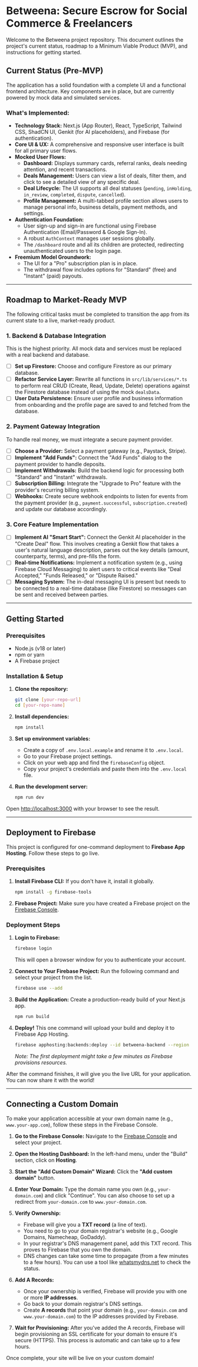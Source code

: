 <!-- /README.md -->
# Betweena: Secure Escrow for Social Commerce & Freelancers

Welcome to the Betweena project repository. This document outlines the project's current status, roadmap to a Minimum Viable Product (MVP), and instructions for getting started.

## Current Status (Pre-MVP)

The application has a solid foundation with a complete UI and a functional frontend architecture. Key components are in place, but are currently powered by mock data and simulated services.

### What's Implemented:

*   **Technology Stack:** Next.js (App Router), React, TypeScript, Tailwind CSS, ShadCN UI, Genkit (for AI placeholders), and Firebase (for authentication).
*   **Core UI & UX:** A comprehensive and responsive user interface is built for all primary user flows.
*   **Mocked User Flows:**
    *   **Dashboard:** Displays summary cards, referral ranks, deals needing attention, and recent transactions.
    *   **Deals Management:** Users can view a list of deals, filter them, and click to see a detailed view of any specific deal.
    *   **Deal Lifecycle:** The UI supports all deal statuses (`pending`, `inHolding`, `in_review`, `completed`, `dispute`, `cancelled`).
    *   **Profile Management:** A multi-tabbed profile section allows users to manage personal info, business details, payment methods, and settings.
*   **Authentication Foundation:**
    *   User sign-up and sign-in are functional using Firebase Authentication (Email/Password & Google Sign-In).
    *   A robust `AuthContext` manages user sessions globally.
    *   The `/dashboard` route and all its children are protected, redirecting unauthenticated users to the login page.
*   **Freemium Model Groundwork:**
    *   The UI for a "Pro" subscription plan is in place.
    *   The withdrawal flow includes options for "Standard" (free) and "Instant" (paid) payouts.

---

## Roadmap to Market-Ready MVP

The following critical tasks must be completed to transition the app from its current state to a live, market-ready product.

### 1. Backend & Database Integration

This is the highest priority. All mock data and services must be replaced with a real backend and database.

-   [ ] **Set up Firestore:** Choose and configure Firestore as our primary database.
-   [ ] **Refactor Service Layer:** Rewrite all functions in `src/lib/services/*.ts` to perform real CRUD (Create, Read, Update, Delete) operations against the Firestore database instead of using the mock `dealsData`.
-   [ ] **User Data Persistence:** Ensure user profile and business information from onboarding and the profile page are saved to and fetched from the database.

### 2. Payment Gateway Integration

To handle real money, we must integrate a secure payment provider.

-   [ ] **Choose a Provider:** Select a payment gateway (e.g., Paystack, Stripe).
-   [ ] **Implement "Add Funds":** Connect the "Add Funds" dialog to the payment provider to handle deposits.
-   [ ] **Implement Withdrawals:** Build the backend logic for processing both "Standard" and "Instant" withdrawals.
-   [ ] **Subscription Billing:** Integrate the "Upgrade to Pro" feature with the provider's recurring billing system.
-   [ ] **Webhooks:** Create secure webhook endpoints to listen for events from the payment provider (e.g., `payment.successful`, `subscription.created`) and update our database accordingly.

### 3. Core Feature Implementation

-   [ ] **Implement AI "Smart Start":** Connect the Genkit AI placeholder in the "Create Deal" flow. This involves creating a Genkit flow that takes a user's natural language description, parses out the key details (amount, counterparty, terms), and pre-fills the form.
-   [ ] **Real-time Notifications:** Implement a notification system (e.g., using Firebase Cloud Messaging) to alert users to critical events like "Deal Accepted," "Funds Released," or "Dispute Raised."
-   [ ] **Messaging System:** The in-deal messaging UI is present but needs to be connected to a real-time database (like Firestore) so messages can be sent and received between parties.

---

## Getting Started

### Prerequisites

*   Node.js (v18 or later)
*   npm or yarn
*   A Firebase project

### Installation & Setup

1.  **Clone the repository:**
    ```bash
    git clone [your-repo-url]
    cd [your-repo-name]
    ```

2.  **Install dependencies:**
    ```bash
    npm install
    ```

3.  **Set up environment variables:**
    *   Create a copy of `.env.local.example` and rename it to `.env.local`.
    *   Go to your Firebase project settings.
    *   Click on your web app and find the `firebaseConfig` object.
    *   Copy your project's credentials and paste them into the `.env.local` file.

4.  **Run the development server:**
    ```bash
    npm run dev
    ```

Open [http://localhost:3000](http://localhost:3000) with your browser to see the result.

---

## Deployment to Firebase

This project is configured for one-command deployment to **Firebase App Hosting**. Follow these steps to go live.

### Prerequisites

1.  **Install Firebase CLI:** If you don't have it, install it globally.
    ```bash
    npm install -g firebase-tools
    ```
2.  **Firebase Project:** Make sure you have created a Firebase project on the [Firebase Console](https://console.firebase.google.com/).

### Deployment Steps

1.  **Login to Firebase:**
    ```bash
    firebase login
    ```
    This will open a browser window for you to authenticate your account.

2.  **Connect to Your Firebase Project:**
    Run the following command and select your project from the list.
    ```bash
    firebase use --add
    ```

3.  **Build the Application:**
    Create a production-ready build of your Next.js app.
    ```bash
    npm run build
    ```

4.  **Deploy!**
    This one command will upload your build and deploy it to Firebase App Hosting.
    ```bash
    firebase apphosting:backends:deploy --id betweena-backend --region us-central1
    ```
    *Note: The first deployment might take a few minutes as Firebase provisions resources.*

After the command finishes, it will give you the live URL for your application. You can now share it with the world!

---

## Connecting a Custom Domain

To make your application accessible at your own domain name (e.g., `www.your-app.com`), follow these steps in the Firebase Console.

1.  **Go to the Firebase Console:**
    Navigate to the [Firebase Console](https://console.firebase.google.com/) and select your project.

2.  **Open the Hosting Dashboard:**
    In the left-hand menu, under the "Build" section, click on **Hosting**.

3.  **Start the "Add Custom Domain" Wizard:**
    Click the **"Add custom domain"** button.

4.  **Enter Your Domain:**
    Type the domain name you own (e.g., `your-domain.com`) and click "Continue". You can also choose to set up a redirect from `your-domain.com` to `www.your-domain.com`.

5.  **Verify Ownership:**
    *   Firebase will give you a **TXT record** (a line of text).
    *   You need to go to your domain registrar's website (e.g., Google Domains, Namecheap, GoDaddy).
    *   In your registrar's DNS management panel, add this TXT record. This proves to Firebase that you own the domain.
    *   DNS changes can take some time to propagate (from a few minutes to a few hours). You can use a tool like [whatsmydns.net](https://whatsmydns.net/) to check the status.

6.  **Add A Records:**
    *   Once your ownership is verified, Firebase will provide you with one or more **IP addresses**.
    *   Go back to your domain registrar's DNS settings.
    *   Create **A records** that point your domain (e.g., `your-domain.com` and `www.your-domain.com`) to the IP addresses provided by Firebase.

7.  **Wait for Provisioning:**
    After you've added the A records, Firebase will begin provisioning an SSL certificate for your domain to ensure it's secure (HTTPS). This process is automatic and can take up to a few hours.

Once complete, your site will be live on your custom domain!
